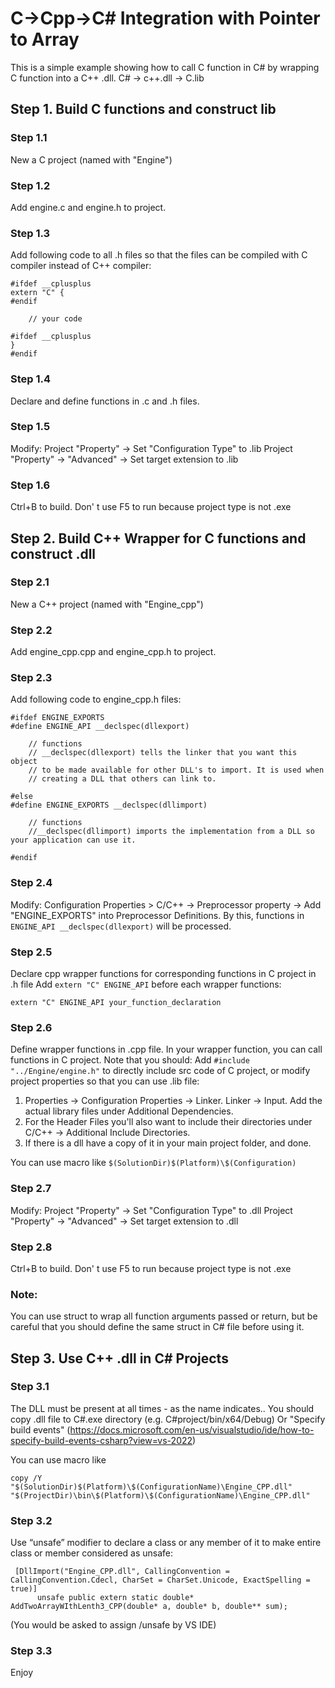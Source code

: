 # C->Cpp->C# Integration with Pointer to Array
This is a simple example showing how to call C function in C# by wrapping C function into a C++ .dll.
C# -> c++.dll -> C.lib

## Step 1. Build C functions and construct lib
### Step 1.1
New a C project (named with "Engine")
### Step 1.2
Add engine.c and engine.h to project.
### Step 1.3
Add following code to all .h files so that the files can be compiled with C compiler instead of C++ compiler:
```
#ifdef __cplusplus
extern "C" {
#endif

    // your code

#ifdef __cplusplus
}
#endif
```
### Step 1.4
Declare and define functions in .c and .h files.
### Step 1.5
Modify:
Project "Property" -> Set "Configuration Type" to .lib
Project "Property" -> "Advanced" -> Set target extension to .lib
### Step 1.6
Ctrl+B to build. Don' t use F5 to run because project type is not .exe



## Step 2. Build C++ Wrapper for C functions and construct .dll
### Step 2.1
New a C++ project (named with "Engine_cpp")
### Step 2.2
Add engine_cpp.cpp and engine_cpp.h to project.
### Step 2.3
Add following code to engine_cpp.h files:
```
#ifdef ENGINE_EXPORTS
#define ENGINE_API __declspec(dllexport)
    
    // functions
    // __declspec(dllexport) tells the linker that you want this object
    // to be made available for other DLL's to import. It is used when
    // creating a DLL that others can link to.

#else
#define ENGINE_EXPORTS __declspec(dllimport)
    
    // functions
    //__declspec(dllimport) imports the implementation from a DLL so your application can use it.
    
#endif

```
### Step 2.4
Modify:
Configuration Properties > C/C++ -> Preprocessor property -> Add "ENGINE_EXPORTS" into Preprocessor Definitions.
By this, functions in ```ENGINE_API __declspec(dllexport)``` will be processed.
### Step 2.5
Declare cpp wrapper functions for corresponding functions in C project in .h file
Add ```extern "C" ENGINE_API``` before each wrapper functions:
```
extern "C" ENGINE_API your_function_declaration
```
### Step 2.6
Define wrapper functions in .cpp file. In your wrapper function, you can call functions in C project.
Note that you should: Add ```#include "../Engine/engine.h"``` to directly include src code of C project, or modify project properties so that you can use .lib file: 
1. Properties -> Configuration Properties -> Linker.
Linker -> Input. Add the actual library files under Additional Dependencies.
2. For the Header Files you'll also want to include their directories under C/C++ -> Additional Include Directories.
3. If there is a dll have a copy of it in your main project folder, and done.

You can use macro like ``` $(SolutionDir)$(Platform)\$(Configuration) ```

### Step 2.7
Modify:
Project "Property" -> Set "Configuration Type" to .dll
Project "Property" -> "Advanced" -> Set target extension to .dll
### Step 2.8
Ctrl+B to build. Don' t use F5 to run because project type is not .exe

### Note:
You can use struct to wrap all function arguments passed or return, but be careful that you should define the same struct  in C# file before using it.


## Step 3. Use C++ .dll in C# Projects
### Step 3.1
The DLL must be present at all times - as the name indicates..
You should copy .dll file to C#.exe directory (e.g. C#project/bin/x64/Debug)
Or "Specify build events" (https://docs.microsoft.com/en-us/visualstudio/ide/how-to-specify-build-events-csharp?view=vs-2022) 

You can use macro like 
```
copy /Y "$(SolutionDir)$(Platform)\$(ConfigurationName)\Engine_CPP.dll" "$(ProjectDir)\bin\$(Platform)\$(ConfigurationName)\Engine_CPP.dll"
```
### Step 3.2
Use “unsafe” modifier to declare a class or any member of it to make entire class or member considered as unsafe:
```
 [DllImport("Engine_CPP.dll", CallingConvention = CallingConvention.Cdecl, CharSet = CharSet.Unicode, ExactSpelling = true)]
      unsafe public extern static double* AddTwoArrayWIthLenth3_CPP(double* a, double* b, double** sum);
```
(You would be asked to assign /unsafe by VS IDE)

### Step 3.3
Enjoy